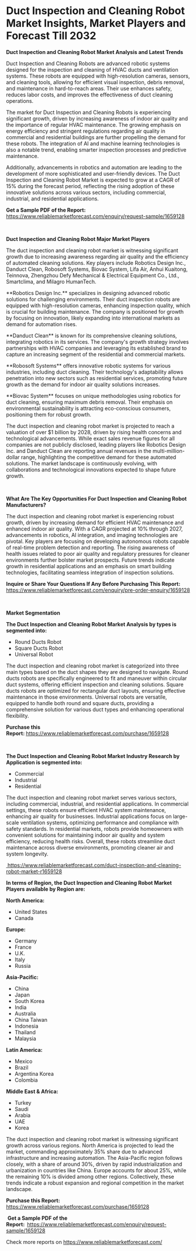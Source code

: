 <p><h1>Duct Inspection and Cleaning Robot Market Insights, Market Players and Forecast Till 2032</h1></p><p><strong>Duct Inspection and Cleaning Robot Market Analysis and Latest Trends</strong></p>
<p><p>Duct Inspection and Cleaning Robots are advanced robotic systems designed for the inspection and cleaning of HVAC ducts and ventilation systems. These robots are equipped with high-resolution cameras, sensors, and cleaning tools, allowing for efficient visual inspection, debris removal, and maintenance in hard-to-reach areas. Their use enhances safety, reduces labor costs, and improves the effectiveness of duct cleaning operations.</p><p>The market for Duct Inspection and Cleaning Robots is experiencing significant growth, driven by increasing awareness of indoor air quality and the importance of regular HVAC maintenance. The growing emphasis on energy efficiency and stringent regulations regarding air quality in commercial and residential buildings are further propelling the demand for these robots. The integration of AI and machine learning technologies is also a notable trend, enabling smarter inspection processes and predictive maintenance.</p><p>Additionally, advancements in robotics and automation are leading to the development of more sophisticated and user-friendly devices. The Duct Inspection and Cleaning Robot Market is expected to grow at a CAGR of 15% during the forecast period, reflecting the rising adoption of these innovative solutions across various sectors, including commercial, industrial, and residential applications.</p></p>
<p><strong>Get a Sample PDF of the Report:&nbsp;</strong> <a href="https://www.reliablemarketforecast.com/enquiry/request-sample/1659128?utm_campaign=2202&utm_medium=2&utm_source=Github&utm_content=ia&utm_term=23032025&utm_id=duct-inspection-and-cleaning-robot">https://www.reliablemarketforecast.com/enquiry/request-sample/1659128</a></p>
<p>&nbsp;</p>
<p><strong>Duct Inspection and Cleaning Robot Major Market Players</strong></p>
<p><p>The duct inspection and cleaning robot market is witnessing significant growth due to increasing awareness regarding air quality and the efficiency of automated cleaning solutions. Key players include Robotics Design Inc., Danduct Clean, Robosoft Systems, Biovac System, Lifa Air, Anhui Kuaitong, Teinnova, Zhengzhou Defy Mechanical & Electrical Equipment Co., Ltd., Smartclima, and Milagro HumanTech.</p><p>**Robotics Design Inc.** specializes in designing advanced robotic solutions for challenging environments. Their duct inspection robots are equipped with high-resolution cameras, enhancing inspection quality, which is crucial for building maintenance. The company is positioned for growth by focusing on innovation, likely expanding into international markets as demand for automation rises.</p><p>**Danduct Clean** is known for its comprehensive cleaning solutions, integrating robotics in its services. The company's growth strategy involves partnerships with HVAC companies and leveraging its established brand to capture an increasing segment of the residential and commercial markets.</p><p>**Robosoft Systems** offers innovative robotic systems for various industries, including duct cleaning. Their technology's adaptability allows penetration into new sectors such as residential services, promoting future growth as the demand for indoor air quality solutions increases.</p><p>**Biovac System** focuses on unique methodologies using robotics for duct cleaning, ensuring maximum debris removal. Their emphasis on environmental sustainability is attracting eco-conscious consumers, positioning them for robust growth.</p><p>The duct inspection and cleaning robot market is projected to reach a valuation of over $1 billion by 2028, driven by rising health concerns and technological advancements. While exact sales revenue figures for all companies are not publicly disclosed, leading players like Robotics Design Inc. and Danduct Clean are reporting annual revenues in the multi-million-dollar range, highlighting the competitive demand for these automated solutions. The market landscape is continuously evolving, with collaborations and technological innovations expected to shape future growth.</p></p>
<p>&nbsp;</p>
<p><strong>What Are The Key Opportunities For Duct Inspection and Cleaning Robot Manufacturers?</strong></p>
<p><p>The duct inspection and cleaning robot market is experiencing robust growth, driven by increasing demand for efficient HVAC maintenance and enhanced indoor air quality. With a CAGR projected at 10% through 2027, advancements in robotics, AI integration, and imaging technologies are pivotal. Key players are focusing on developing autonomous robots capable of real-time problem detection and reporting. The rising awareness of health issues related to poor air quality and regulatory pressures for cleaner environments further bolster market prospects. Future trends indicate growth in residential applications and an emphasis on smart building technologies, facilitating seamless integration of inspection solutions.</p></p>
<p><strong>Inquire or Share Your Questions If Any Before Purchasing This Report:</strong> <a href="https://www.reliablemarketforecast.com/enquiry/pre-order-enquiry/1659128?utm_campaign=2202&utm_medium=2&utm_source=Github&utm_content=ia&utm_term=23032025&utm_id=duct-inspection-and-cleaning-robot">https://www.reliablemarketforecast.com/enquiry/pre-order-enquiry/1659128</a></p>
<p>&nbsp;</p>
<p><strong>Market Segmentation</strong></p>
<p><strong>The Duct Inspection and Cleaning Robot Market Analysis by types is segmented into:</strong></p>
<p><ul><li>Round Ducts Robot</li><li>Square Ducts Robot</li><li>Universal Robot</li></ul></p>
<p><p>The duct inspection and cleaning robot market is categorized into three main types based on the duct shapes they are designed to navigate. Round ducts robots are specifically engineered to fit and maneuver within circular duct systems, offering efficient inspection and cleaning solutions. Square ducts robots are optimized for rectangular duct layouts, ensuring effective maintenance in those environments. Universal robots are versatile, equipped to handle both round and square ducts, providing a comprehensive solution for various duct types and enhancing operational flexibility.</p></p>
<p><strong>Purchase this Report:&nbsp;</strong><a href="https://www.reliablemarketforecast.com/purchase/1659128?utm_campaign=2202&utm_medium=2&utm_source=Github&utm_content=ia&utm_term=23032025&utm_id=duct-inspection-and-cleaning-robot">https://www.reliablemarketforecast.com/purchase/1659128</a></p>
<p>&nbsp;</p>
<p><strong>The Duct Inspection and Cleaning Robot Market Industry Research by Application is segmented into:</strong></p>
<p><ul><li>Commercial</li><li>Industrial</li><li>Residential</li></ul></p>
<p><p>The duct inspection and cleaning robot market serves various sectors, including commercial, industrial, and residential applications. In commercial settings, these robots ensure efficient HVAC system maintenance, enhancing air quality for businesses. Industrial applications focus on large-scale ventilation systems, optimizing performance and compliance with safety standards. In residential markets, robots provide homeowners with convenient solutions for maintaining indoor air quality and system efficiency, reducing health risks. Overall, these robots streamline duct maintenance across diverse environments, promoting cleaner air and system longevity.</p></p>
<p><a href="https://www.reliablemarketforecast.com/duct-inspection-and-cleaning-robot-market-r1659128?utm_campaign=2202&utm_medium=2&utm_source=Github&utm_content=ia&utm_term=23032025&utm_id=duct-inspection-and-cleaning-robot">&nbsp;https://www.reliablemarketforecast.com/duct-inspection-and-cleaning-robot-market-r1659128</a></p>
<p><strong>In terms of Region, the Duct Inspection and Cleaning Robot Market Players available by Region are:</strong></p>
<p>
    <p> <strong> North America: </strong>
        <ul>
            <li>United States</li>
            <li>Canada</li>
        </ul>
        </p> 
    <p> <strong> Europe: </strong>
        <ul>
            <li>Germany</li>
            <li>France</li>
            <li>U.K.</li>
            <li>Italy</li>
            <li>Russia</li>
        </ul>
        </p> 
    <p> <strong> Asia-Pacific: </strong>
        <ul>
            <li>China</li>
            <li>Japan</li>
            <li>South Korea</li>
            <li>India</li>
            <li>Australia</li>
            <li>China Taiwan</li>
            <li>Indonesia</li>
            <li>Thailand</li>
            <li>Malaysia</li>
        </ul>
        </p> 
    <p> <strong> Latin America: </strong>
        <ul>
            <li>Mexico</li>
            <li>Brazil</li>
            <li>Argentina Korea</li>
            <li>Colombia</li>
        </ul>
        </p> 
    <p> <strong> Middle East & Africa: </strong>
        <ul>
            <li>Turkey</li>
            <li>Saudi</li>
            <li>Arabia</li>
            <li>UAE</li>
            <li>Korea</li>
        </ul>
    </p>
    </p>
<p><p>The duct inspection and cleaning robot market is witnessing significant growth across various regions. North America is projected to lead the market, commanding approximately 35% share due to advanced infrastructure and increasing automation. The Asia-Pacific region follows closely, with a share of around 30%, driven by rapid industrialization and urbanization in countries like China. Europe accounts for about 25%, while the remaining 10% is divided among other regions. Collectively, these trends indicate a robust expansion and regional competition in the market landscape.</p></p>
<p><strong>Purchase this Report: </strong><a href="https://www.reliablemarketforecast.com/purchase/1659128?utm_campaign=2202&utm_medium=2&utm_source=Github&utm_content=ia&utm_term=23032025&utm_id=duct-inspection-and-cleaning-robot">https://www.reliablemarketforecast.com/purchase/1659128</a></p>
<p>&nbsp;<strong>Get a Sample PDF of the Report:&nbsp;&nbsp;</strong><a href="https://www.reliablemarketforecast.com/enquiry/request-sample/1659128?utm_campaign=2202&utm_medium=2&utm_source=Github&utm_content=ia&utm_term=23032025&utm_id=duct-inspection-and-cleaning-robot">https://www.reliablemarketforecast.com/enquiry/request-sample/1659128</a></p>
<p><strong></strong></p>
<p>Check more reports on <a href="https://www.reliablemarketforecast.com/?utm_campaign=2202&utm_medium=2&utm_source=Github&utm_content=ia&utm_term=23032025&utm_id=duct-inspection-and-cleaning-robot">https://www.reliablemarketforecast.com/</a></p>